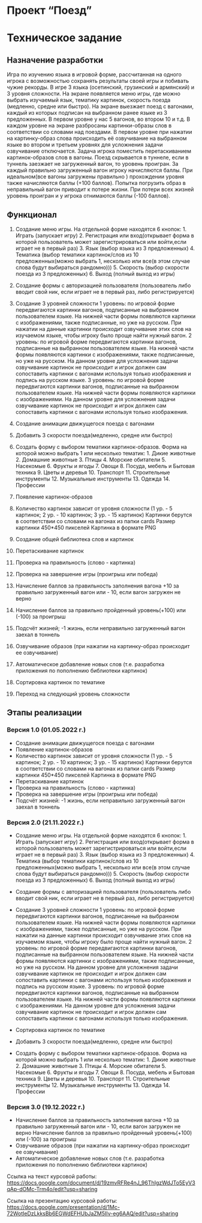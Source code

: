 # Проект “Поезд”

# Техническое задание

## Назначение разработки 
Игра по изучению языка в игровой форме, рассчитанная на одного игрока с возможностью сохранять результаты своей игры и побивать чужие рекорды. В игре 3 языка (осетинский, грузинский и армянский) и 3 уровня сложности. На экране появляется меню игры, где можно выбрать изучаемый язык, тематику картинок, скорость поезда (медленно, средне или быстро). На экране выезжает поезд с вагонами, каждый из которых подписан на выбранном ранее языке из 3 предложенных. В первом уровне у нас 5 вагонов, во втором 10 и т.д. В каждом уровне на экране разбросаны картинки-образы слов в соответствии со словами над поездами. В первом уровне при нажатии на картинку-образ слова происходить её озвучивание на выбранном языке во втором и третьем уровнях для усложнения задачи озвучивание отключается. Задача игрока поместить перетаскиванием картинок-образов слов в вагоны. Поезд скрывается в туннеле, если в туннель заезжает не загруженный вагон, то уровень проигран. За каждый правильно загруженный вагон игроку начисляются баллы. При идеальном(все вагоны загружены правильно ) прохождении уровня также начисляются баллы (+100 баллов). Попытка погрузить образ в неправильный вагон приводит к потере жизни. При потери всех жизней уровень проигран и у игрока отнимаются баллы (-100 баллов). 

## Функционал
1. Создание меню игры. На отдельной форме находятся 6 кнопок:
         1. Играть (запускает игру)
         2. Регистрация или вход(открывает форма в которой пользователь может зарегистрироваться или войти,если играет не в первый раз)
         3. Язык (выбор языка из 3 предложенных)
         4. Тематика (выбор тематики картинок/слов из 10 предложенных(можно выбрать 1, несколько или все(в этом случае слова будут выбираться рандомно)))
         5. Скорость (выбор скорости поезда из 3 предложенных)
         6. Выход (полный выход из игры)

2. Создание формы с авторизацией пользователя (пользователь либо вводит свой ник, если играет не в первый раз, либо регистрируется)
3. Создание 3 уровней сложности
           1 уровень: по игровой форме передвигаются картинки вагонов, подписанные на выбранном пользователем языке. На нижней части формы появляются картинки с изображениями, также подписанные, но уже на русском. При нажатии на данные картинки происходит озвучивание этих слов на изучаемом языке, чтобы игроку было проще найти нужный вагон. 
           2 уровень: по игровой форме передвигаются картинки вагонов, подписанные на выбранном пользователем языке. На нижней части формы появляются картинки с изображениями, также подписанные, но уже на русском. На данном уровне для усложнения задачи озвучивание картинок не происходит и игрок должен сам сопоставить картинки с вагонами используя только изображения и подпись на русском языке.
           3 уровень: по игровой форме передвигаются картинки вагонов, подписанные на выбранном пользователем языке.  На нижней части формы появляются картинки с изображениями. На данном уровне для усложнения задачи озвучивание картинок не происходит и игрок должен сам сопоставить картинки с вагонами используя только изображения.
4. Создание анимации движущегося поезда с вагонами
5. Добавить 3 скорости поезда(медленно, средне или быстро)
6. Создать форму с выбором тематики картинок-образов. Форма на которой можно выбрать 1 или несколько тематик:
         1. Дикие животные
         2. Домашние животные
         3. Птицы
         4. Морские обитатели
         5. Насекомые
         6. Фрукты и ягоды
         7. Овощи
         8. Посуда, мебель и Бытовая техника
         9. Цветы и деревья
         10. Транспорт
         11. Строительные инструменты
         12. Музыкальные инструменты
         13. Одежда
         14. Профессии
7. Появление картинок-образов
8. Количество картинок зависит от уровня сложности (1 ур. - 5 картинок; 2 ур. - 10 картинок; 3 ур. - 15 картинок)
           Картинки берутся в соответствии со словами на вагонах из папки cards
           Размер картинки 450*450 пикселей
           Картинка в формате PNG
9. Создание общей библиотека слов и картинок
10. Перетаскивание картинок
11. Проверка на правильность (слово - картинка)
12. Проверка на завершение игры (проигрыш или победа)
13. Начисление баллов за правильность заполнения вагона +10 за правильно загруженный вагон или - 10, если вагон загружен не верно
14. Начисление баллов за правильно пройденный уровень(+100) или (-100) за проигрыш
15. Подсчёт жизней; -1 жизнь, если неправильно загруженный вагон заехал в тоннель
16. Озвучивание образов (при нажатии на картинку-образ происходит ее озвучивание)
17. Автоматическое добавление новых слов (т.е. разработка приложения по пополнению библиотеки картинок)
18. Сортировка картинок по тематике
19. Переход на следующий уровень сложности 

## Этапы реализации

### Версия 1.0 (01.05.2022 г.)
* Создание анимации движущегося поезда с вагонами
* Появление картинок-образов
* Количество картинок зависит от уровня сложности (1 ур. - 5 картинок; 2 ур. - 10 картинок; 3 ур. - 15 картинок)
        Картинки берутся в соответствии со словами на вагонах из папки cards
        Размер картинки 450*450 пикселей
        Картинка в формате PNG
* Перетаскивание картинок
* Проверка на правильность (слово - картинка)
* Проверка на завершение игры (проигрыш или победа)
* Подсчёт жизней: -1 жизнь, если неправильно загруженный вагон заехал в тоннель


### Версия 2.0 (21.11.2022 г.)
* Создание меню игры. На отдельной форме находятся 6 кнопок:
         1. Играть (запускает игру)
         2. Регистрация или вход(открывает форма в которой пользователь может зарегистрироваться или войти,если играет не в первый раз)
         3. Язык (выбор языка из 3 предложенных)
         4. Тематика (выбор тематики картинок/слов из 10 предложенных(можно выбрать 1, несколько или все(в этом случае слова будут выбираться рандомно)))
         5. Скорость (выбор скорости поезда из 3 предложенных)
         6. Выход (полный выход из игры)

* Создание формы с авторизацией пользователя (пользователь либо вводит свой ник, если играет не в первый раз, либо регистрируется)
* Создание 3 уровней сложности
            1 уровень: по игровой форме передвигаются картинки вагонов, подписанные на выбранном пользователем языке. На нижней части формы появляются картинки с изображениями, также подписанные, но уже на русском. При нажатии на данные картинки происходит озвучивание этих слов на изучаемом языке, чтобы игроку было проще найти нужный вагон. 
            2 уровень: по игровой форме передвигаются картинки вагонов, подписанные на выбранном пользователем языке. На нижней части формы появляются картинки с изображениями, также подписанные, но уже на русском. На данном уровне для усложнения задачи озвучивание картинок не происходит и игрок должен сам сопоставить картинки с вагонами используя только изображения и подпись на русском языке.
            3 уровень: по игровой форме передвигаются картинки вагонов, подписанные на выбранном пользователем языке.  На нижней части формы появляются картинки с изображениями. На данном уровне для усложнения задачи озвучивание картинок не происходит и игрок должен сам сопоставить картинки с вагонами используя только изображения.
* Сортировка картинок по тематике
* Добавить 3 скорости поезда(медленно, средне или быстро)
* Создать форму с выбором тематики картинок-образов. Форма на которой можно выбрать 1 или несколько тематик:
         1. Дикие животные
         2. Домашние животные
         3. Птицы
         4. Морские обитатели
         5. Насекомые
         6. Фрукты и ягоды
         7. Овощи
         8. Посуда, мебель и Бытовая техника
         9. Цветы и деревья
         10. Транспорт
         11. Строительные инструменты
         12. Музыкальные инструменты
         13. Одежда
         14. Профессии
### Версия 3.0 (19.12.2022 г.)
* Начисление баллов за правильность заполнения вагона +10 за правильно загруженный вагон или - 10, если вагон загружен не верно
Начисление баллов за правильно пройденный уровень(+100) или (-100) за проигрыш
* Озвучивание образов (при нажатии на картинку-образ происходит ее озвучивание)
* Автоматическое добавление новых слов (т.е. разработка приложения по пополнению библиотеки картинок)



Ссылка на текст курсовой работы: https://docs.google.com/document/d/19zmvRFRe4nJ_96ThIgzWdJTo5EyV3qAp-dOMc-Trm4o/edit?usp=sharing 

Ссылка на презентацию курсовой работы: https://docs.google.com/presentation/d/1Mc-72WotIeDzLkksBb6EGWdEFHUbJaZM5IIv-eg6AAQ/edit?usp=sharing

